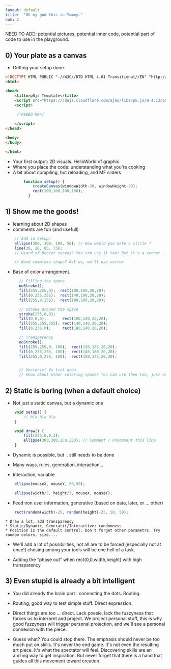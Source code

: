 ```yaml
---
layout: default
title:  "Oh my god this is Yummy."
num: 2
---
```


NEED TO ADD: potential pictures, potential inner code, potential part of code to use in the playground.

## 0) Your plate as a canvas


 * Getting your setup done.

```html
<!DOCTYPE HTML PUBLIC "-//W3C//DTD HTML 4.01 Transitional//EN" "http://www.w3.org/TR/html4/loose.dtd">
<html>

<head>
    <title>p5js Template</title>
    <script src="https://cdnjs.cloudflare.com/ajax/libs/p5.js/0.4.13/p5.js"></script>
    <script>
       
     /*FEEED ME*/ 

    </script>
</head>

<body>
</body>

</html>
```

 * Your first output: 2D visuals. HelloWorld of graphic.
 * Where you place the code: understanding what you're cooking
 * A bit about compiling, hot reloading, and MF sliders

```javascript
        function setup() {
            createCanvas(windowWidth-20, windowHeight-20);
            rect(100,100,100,100);
          }
```

## 1) Show me the goods!
 * learning about 2D shapes
 * comments are fun (and usefull)

```javascript
    // Add in Setup:
    ellipse(300, 300, 100, 50); // How would you make a circle ?
    line(30, 20, 85, 75);
    // Heard of Bezier curves? You can use it too! But it's a secret...

    // Need complexe shape? Ask us, we'll use vertex
```


 * Base of color arrangement.

```javascript
      // Filling the space
      noStroke();
      fill(255,255,0);  rect(100,100,20,20);
      fill(0,255,255);  rect(140,100,20,20);
      fill(255,0,255);  rect(180,100,20,20);

      // Stroke around the space
      stroke(255,0,0);
      fill(0,0,0);       rect(100,140,20,20);
      fill(255,255,255); rect(140,140,20,20);
      fill(0,255,0);     rect(180,140,20,20);

      // Transparency
      noStroke();
      fill(255,255,0, 100);  rect(130,185,20,20);
      fill(0,255,255, 100);  rect(140,180,20,20);
      fill(255,0,255, 100);  rect(150,175,20,20);


      // Vectoriel Vs tint area
      // Know about other coloring space? You can use them too, just ask us.
```

## 2) Static is boring (when a default choice)

 * Not just a static canvas, but a dynamic one

```javascript
    void setup() {
        // bla bla bla
    }

    void draw() {
        fill(255,0,0,3);
        ellipse(300,300,250,250); // Comment / Uncomment this line
    }
```

 * Dynamic is possible, but .. still needs to be done
 * Many ways, rules, generation, interaction....

 * Interaction, variable

```javascript
    ellipse(mouseX, mouseY, 50,50);
```

```javascript
    ellipse(width/2, height/2, mouseX, mouseY);
```

 * Feed non user information, generative (based on data, later, or ... other)

```javascript
    rect(random(width)-25, random(height)-25, 50, 50);
```

    * Draw a lot, add transparency
    * Static/Dynamic, Generatif/Interactive: randomness
    * Position is the default control. Don't forget other parametrs. Try random colors, size....

 * We'll add a lot of possibilities, not all are to be forced (especially not at once!) chosing among your tools will be one hell of a task.

 * Adding the "phase out" when rect(0,0,width,height) with high transparency

## 3) Even stupid is already a bit intelligent
 * You did already the brain part : connecting the dots. Routing.
 * Routing, good way to test simple stuff. Direct expression.
 * Direct things are too ... direct. Lack poesie, lack the fuzzyness that forces us to interpret and project. We project personal stuff, this is why good fuzzyness will trigger personal projection, and we'll see a personal connexion with the piece.

 *  Guess what? You could stop there. The emphasis should never be too much put on skills. It's never the end game. It's not even the resulting art piece. It's what the spectator will feel. Discovering skills are an amzing way to get inspiration. But never forget that there is a hand that guides all this movement toward creation.


